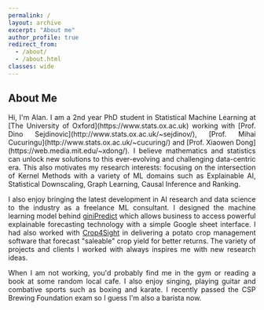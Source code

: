 ```yaml
---
permalink: /
layout: archive
excerpt: "About me"
author_profile: true
redirect_from: 
  - /about/
  - /about.html
classes: wide
---
```


<!-- <div style="float: left">
Hi, I'm Alan :) I am a 2nd year DPhil student in Statistical Machine Learning at the University of Oxford. He is supervised by Professor Dino Sejdinovic, Professor Mihai Cucuringu and Professor Xiaowen Dong. His research interests lie within the intersection of Kernel methods with a variety of Machine Learning applications such as explainable AI, statistical downscaling, graph learning, causal inference and preference learning. Before his DPhil studies, he received a masters in Mathematics and Statistics from the University of Oxford.
</div>

<div>
<img src="assets/images/meow.jpg"
     alt="meow icon"
     style="float: right;"
      />
</div>

style="float: left; margin-right: 10px;" -->


## About Me

<div style="text-align: justify">  Hi, I'm Alan. I am a 2nd year PhD student in Statistical Machine Learning at [The University of Oxford](https://www.stats.ox.ac.uk) working with [Prof. Dino Sejdinovic](http://www.stats.ox.ac.uk/~sejdinov/), [Prof. Mihai Cucuringu](http://www.stats.ox.ac.uk/~cucuring/) and [Prof. Xiaowen Dong](https://web.media.mit.edu/~xdong/). I believe mathematics and statistics can unlock new solutions to this ever-evolving and challenging data-centric era. This also motivates my research interests: focusing on the intersection of Kernel Methods with a variety of ML domains such as Explainable AI, Statistical Downscaling, Graph Learning, Causal Inference and Ranking. 

I also enjoy bringing the latest development in AI research and data science to the industry as a freelance ML consultant. I designed the machine learning model behind [giniPredict](https://www.gini.co) which allows business to access powerful explainable forecasting technology with a simple Google sheet interface. I had also worked with [Crop4Sight](https://crop4sight.com) in delivering a potato crop management software that forecast "saleable" crop yield for better returns. The variety of projects and clients I worked with always inspires me with new research ideas.

When I am not working, you'd probably find me in the gym or reading a book at some random local cafe. I also enjoy singing, playing guitar and combative sports such as boxing and karate. I recently passed the CSP Brewing Foundation exam so I guess I'm also a barista now.

</div>